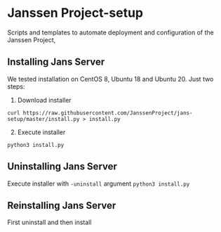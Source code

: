 Janssen Project-setup
=======================

Scripts and templates to automate deployment and configuration of the Janssen Project,

Installing Jans Server
-----------------------

We tested installation on CentOS 8, Ubuntu 18 and Ubuntu 20.
Just two steps:
1. Download installer

  `curl https://raw.githubusercontent.com/JanssenProject/jans-setup/master/install.py > install.py`

2. Execute installer

  `python3 install.py`

Uninstalling Jans Server
------------------------
Execute installer with `-uninstall` argument
`python3 install.py`

Reinstalling Jans Server
------------------------
First uninstall and then install

